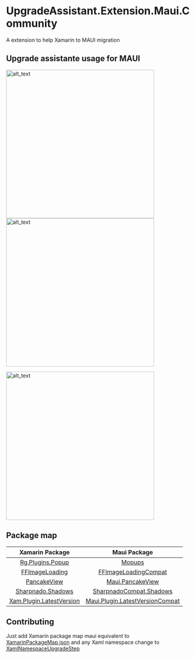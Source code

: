 # UpgradeAssistant.Extension.Maui.Community
A extension to help Xamarin to MAUI migration

## Upgrade assistante usage for MAUI

[<img alt="alt_text" width="400px" src="https://github.com/felipebaltazar/UpgradeAssistant.Extension.Maui.Community/assets/19656249/5f7aa6f2-23bd-4fd3-a8bb-efe0a916076f" />](https://www.youtube.com/watch?v=_XT7m5oIKCs)[<img alt="alt_text" width="400px" src="https://github.com/felipebaltazar/UpgradeAssistant.Extension.Maui.Community/assets/19656249/4072c8aa-3f2f-4298-80c1-17fa5a4e7e89" />](https://www.youtube.com/watch?v=7EaHKGUCIqc)

[<img alt="alt_text" width="400px" src="https://github.com/felipebaltazar/UpgradeAssistant.Extension.Maui.Community/assets/19656249/2f648977-df0e-4dba-a94a-51e316888efd" />](https://www.youtube.com/watch?v=hx6ifOkbyPg)


## Package map

|                             Xamarin Package                               |                               Maui Package                                                         |
|:-------------------------------------------------------------------------:|:--------------------------------------------------------------------------------------------------:|
|[Rg.Plugins.Popup](https://github.com/rotorgames/Rg.Plugins.Popup)         |[Mopups](https://github.com/LuckyDucko/Mopups)                                                      |
|[FFImageLoading](https://github.com/luberda-molinet/FFImageLoading)        |[FFImageLoadingCompat](https://github.com/Redth/FFImageLoading.Compat)                              |
|[PancakeView](https://github.com/sthewissen/Xamarin.Forms.PancakeView/)    |[Maui.PancakeView](https://github.com/felipebaltazar/Maui.PancakeView)                              |
|[Sharpnado.Shadows](https://github.com/roubachof/Sharpnado.Shadows)     |[SharpnadoCompat.Shadows](https://github.com/felipebaltazar/SharpnadoCompat.Shadows)                |
|[Xam.Plugin.LatestVersion](https://github.com/edsnider/LatestVersionPlugin)|[Maui.Plugin.LatestVersionCompat](https://github.com/felipebaltazar/Maui.Plugin.LatestVersionCompat)|


## Contributing

Just add Xamarin package map maui equivalent to [XamarinPackageMap.json](https://github.com/felipebaltazar/UpgradeAssistant.Extension.Maui.Community/blob/main/UpgradeAssistant.Extension.Maui.Community/PackageMaps/XamarinPackageMap.json)
and any Xaml namespace change to [XamlNamespaceUpgradeStep](https://github.com/felipebaltazar/UpgradeAssistant.Extension.Maui.Community/blob/main/UpgradeAssistant.Extension.Maui.Community/XamlNamespaceUpgradeStep.cs)
